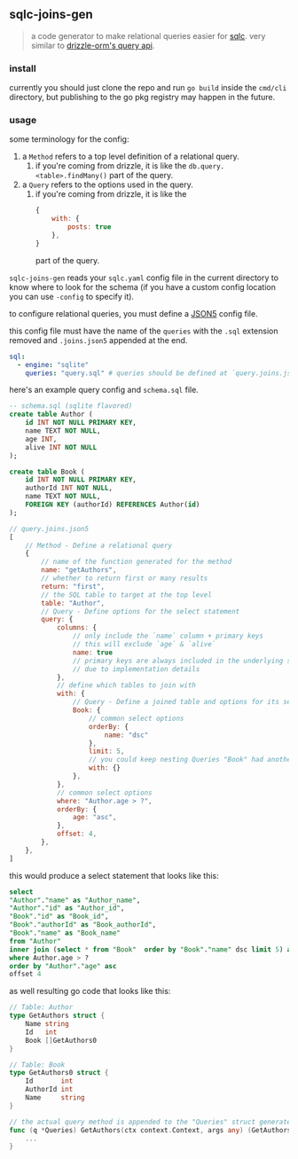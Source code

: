 ## sqlc-joins-gen

> a code generator to make relational queries easier for [sqlc](https://sqlc.dev/).
> very similar to [drizzle-orm's query api](https://orm.drizzle.team/docs/rqb).

### install

currently you should just clone the repo and run `go build` inside the `cmd/cli` directory, but publishing to the go pkg registry may happen in the future.

### usage

some terminology for the config:

1. a `Method` refers to a top level definition of a relational query.
    1. if you're coming from drizzle, it is like the `db.query.<table>.findMany()` part of the query.
1. a `Query` refers to the options used in the query.
    1. if you're coming from drizzle, it is like the
        ```js
        {
            with: {
                posts: true      
            },
        }
        ```
        part of the query.

`sqlc-joins-gen` reads your `sqlc.yaml` config file in the current directory to know where to look for the schema (if you have a custom config location you can use `-config` to specify it).

to configure relational queries, you must define a [JSON5](https://json5.org/) config file.

this config file must have the name of the `queries` with the `.sql` extension removed and `.joins.json5` appended at the end.

```yaml
sql:
  - engine: "sqlite"
    queries: "query.sql" # queries should be defined at `query.joins.json5`
```

here's an example query config and `schema.sql` file.

```sql
-- schema.sql (sqlite flavored)
create table Author (
    id INT NOT NULL PRIMARY KEY,
    name TEXT NOT NULL,
    age INT,
    alive INT NOT NULL
);

create table Book (
    id INT NOT NULL PRIMARY KEY,
    authorId INT NOT NULL,
    name TEXT NOT NULL,
    FOREIGN KEY (authorId) REFERENCES Author(id)
);
```

```js
// query.joins.json5
[
    // Method - Define a relational query
    {
        // name of the function generated for the method
        name: "getAuthors", 
        // whether to return first or many results
        return: "first",
        // the SQL table to target at the top level
        table: "Author",
        // Query - Define options for the select statement
        query: {
            columns: {
                // only include the `name` column + primary keys
                // this will exclude `age` & `alive`
                name: true 
                // primary keys are always included in the underlying select statement
                // due to implementation details
            },
            // define which tables to join with
            with: {
                // Query - Define a joined table and options for its select statement
                Book: { 
                    // common select options
                    orderBy: {
                        name: "dsc"
                    },
                    limit: 5,
                    // you could keep nesting Queries "Book" had another relation as well.
                    with: {}
                },
            },
            // common select options
            where: "Author.age > ?",
            orderBy: {
                age: "asc",
            },
            offset: 4,
        },
    },
]
```

this would produce a select statement that looks like this:

```sql
select
"Author"."name" as "Author_name",
"Author"."id" as "Author_id",
"Book"."id" as "Book_id",
"Book"."authorId" as "Book_authorId",
"Book"."name" as "Book_name"
from "Author"
inner join (select * from "Book"  order by "Book"."name" dsc limit 5) as "Book" on "Book"."authorId" = "Author"."id"
where Author.age > ?
order by "Author"."age" asc
offset 4
```

as well resulting go code that looks like this:

```go
// Table: Author
type GetAuthors struct {
	Name string
	Id   int
	Book []GetAuthors0
}

// Table: Book
type GetAuthors0 struct {
	Id       int
	AuthorId int
	Name     string
}

// the actual query method is appended to the "Queries" struct generated by sqlc
func (q *Queries) GetAuthors(ctx context.Context, args any) (GetAuthors, error) {
    ...
}
```

